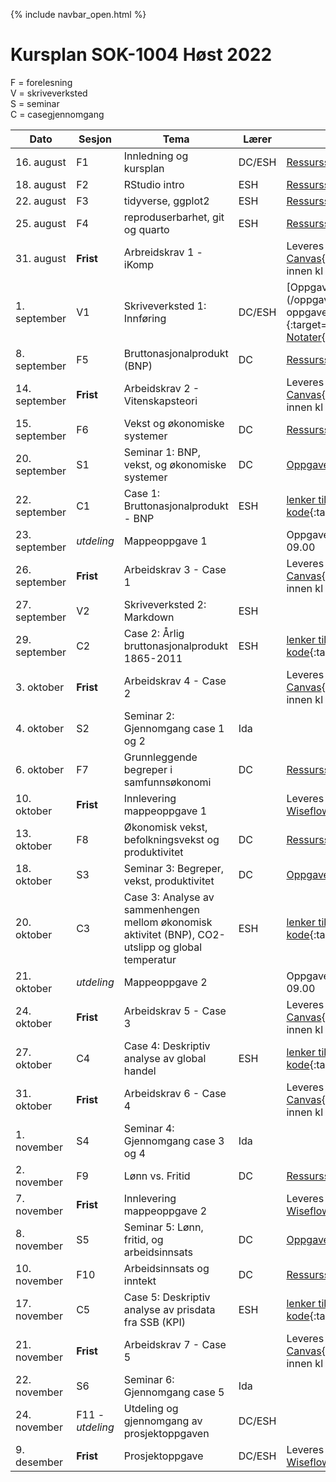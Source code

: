 {% include navbar_open.html %}
#  Kursplan SOK-1004 Høst 2022

F = forelesning      
V = skriveverksted        
S = seminar       
C = casegjennomgang        



|Dato <img width=100/>| Sesjon <img width=80/>   | Tema                                                              | Lærer  | Ressurser <img width=200/>  |
|--------|----------------|----------------------------------------------------------------------|-----------|--------------------------------------|
|16. august|F1   | Innledning og kursplan                        | DC/ESH       | [Ressursside](/ressurssider/F1.md){:target='_blank_'} | 
|18. august|F2  | RStudio intro  | ESH | [Ressursside](/ressurssider/F2.md){:target='_blank_'} |
|22. august|F3   | tidyverse, ggplot2  |ESH     | [Ressursside](/ressurssider/F3.md){:target='_blank_'}  |
|25. august|F4    | reproduserbarhet, git og quarto | ESH| [Ressursside](/ressurssider/F4.md){:target='_blank_'} |
|31. august|**Frist**| Arbreidskrav 1 - iKomp|  | Leveres i [Canvas](https://uit.instructure.com/courses/26950/assignments){:target='_blank_'} innen kl 16.00|
|1. september|V1   | Skriveverksted 1: Innføring   | DC/ESH       |[Oppgave vitenskapsteori](/oppgaver/vitenskapsteori oppgave.pdf){:target='_blank_'} <br> [Notater](/forelesninger/skriveverk_lysbilder.pdf){:target='_blank_'}  |
|8. september|F5   | Bruttonasjonalprodukt (BNP)    | DC       | [Ressursside](ressurssider/F5.md){:target='_blank_'}  |
|14. september|**Frist**|Arbeidskrav 2 - Vitenskapsteori|  |Leveres i [Canvas](https://uit.instructure.com/courses/26950/assignments){:target='_blank_'} innen kl 16.00|
|15. september|F6     | Vekst og økonomiske systemer  | DC | [Ressursside](/ressurssider/F6.md){:target='_blank_'}   |
|20. september| S1  | Seminar 1: BNP, vekst, og økonomiske systemer | DC |[Oppgaver](/seminar/s1.md){:target='_blank_'}  |
|22. september|C1 | Case 1: Bruttonasjonalprodukt - BNP | ESH       | [lenker til case og R kode](lenker_til_case_og_R_code.md){:target='_blank_'} |
|23. september|*utdeling*| Mappeoppgave 1|  | Oppgaven kommer her kl 09.00|
|26. september|**Frist**|Arbeidskrav 3 - Case 1|  |Leveres i [Canvas](https://uit.instructure.com/courses/26950/assignments){:target='_blank_'} innen kl 16.00|
|27. september|V2   | Skriveverksted 2: Markdown  |ESH |  |
|29. september|C2   | Case 2: Årlig bruttonasjonalprodukt 1865-2011  |ESH |  [lenker til case og R kode](lenker_til_case_og_R_code.md){:target='_blank_'} |
|3. oktober|**Frist**|Arbeidskrav 4 - Case 2|  |Leveres i [Canvas](https://uit.instructure.com/courses/26950/assignments){:target='_blank_'} innen kl 16.00|
|4. oktober| S2  | Seminar 2: Gjennomgang case 1 og 2 | Ida |  |
|6. oktober|F7    | Grunnleggende begreper i samfunnsøkonomi           | DC | [Ressursside](/ressurssider/F7.md){:target='_blank_'}   |
|10. oktober|**Frist**    | Innlevering mappeoppgave 1        | | Leveres i [Wiseflow](https://europe.wiseflow.net/login){:target='_blank_'}    |
|13. oktober|F8   | Økonomisk vekst, befolkningsvekst og produktivitet | DC | [Ressursside](/ressurssider/F8.md){:target='_blank_'}   |
|18. oktober| S3  | Seminar 3: Begreper, vekst, produktivitet | DC |[Oppgaver](/seminar/s3.md){:target='_blank_'}  |
|20. oktober|C3  | Case 3: Analyse av sammenhengen mellom økonomisk aktivitet (BNP), CO2-utslipp og global temperatur  |ESH| [lenker til case og R kode](lenker_til_case_og_R_code.md){:target='_blank_'}  |
|21. oktober|*utdeling*| Mappeoppgave 2|  | Oppgaven kommer her kl 09.00|
|24. oktober|**Frist**|Arbeidskrav 5 - Case 3|  |Leveres i [Canvas](https://uit.instructure.com/courses/26950/assignments){:target='_blank_'} innen kl 16.00|
|27. oktober|C4   | Case 4: Deskriptiv analyse av global handel           | ESH | [lenker til case og R kode](lenker_til_case_og_R_code.md){:target='_blank_'} |
|31. oktober|**Frist**|Arbeidskrav 6 - Case 4|  |Leveres i [Canvas](https://uit.instructure.com/courses/26950/assignments){:target='_blank_'} innen kl 16.00|
|1. november| S4  | Seminar 4: Gjennomgang case 3 og 4 | Ida |  |
|2. november|F9 | Lønn vs. Fritid  | DC | [Ressursside](/ressurssider/F9.md){:target='_blank_'}   | 
|7. november|**Frist**    | Innlevering mappeoppgave 2        |  |Leveres i [Wiseflow](https://europe.wiseflow.net/login){:target='_blank_'}   |
|8. november| S5  | Seminar 5: Lønn, fritid, og arbeidsinnsats | DC |[Oppgaver](/seminar/s5.md){:target='_blank_'}  |
|10. november |F10  | Arbeidsinnsats og inntekt  | DC         | [Ressursside](/ressurssider/F10.md){:target='_blank_'}   |
|17. november |C5    | Case 5: Deskriptiv analyse av prisdata fra SSB (KPI)   |ESH | [lenker til case og R kode](lenker_til_case_og_R_code.md){:target='_blank_'} |
|21. november|**Frist**|Arbeidskrav 7 - Case 5|  |Leveres i [Canvas](https://uit.instructure.com/courses/26950/assignments){:target='_blank_'} innen kl 16.00|
|22. november| S6  | Seminar 6: Gjennomgang case 5 | Ida |  |
|24. november |F11 - *utdeling*  | Utdeling og gjennomgang av prosjektoppgaven      | DC/ESH       |   |
|9. desember |**Frist**  | Prosjektoppgave       | DC/ESH         | Leveres i [Wiseflow](https://europe.wiseflow.net/login){:target='_blank_'} |
